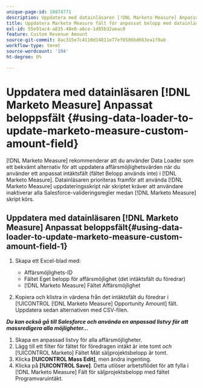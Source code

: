 ```yaml
---
unique-page-id: 18874771
description: Uppdatera med datainläsaren [!DNL Marketo Measure] Anpassat beloppsfält - [!DNL Marketo Measure] - Produktdokumentation
title: Uppdatera Marketo Measure fält för anpassat belopp med datainläsaren
exl-id: 55e91ac4-a835-48e0-a6ce-1d85b32aeac0
feature: Custom Revenue Amount
source-git-commit: 8ac315e7c4110d14811e77ef0586bd663ea1f8ab
workflow-type: tm+mt
source-wordcount: '194'
ht-degree: 0%

---
```


# Uppdatera med datainläsaren [!DNL Marketo Measure] Anpassat beloppsfält {#using-data-loader-to-update-marketo-measure-custom-amount-field}

[!DNL Marketo Measure] rekommenderar att du använder Data Loader som ett bekvämt alternativ för att uppdatera affärsmöjlighetsvärden när du använder ett anpassat intäktsfält (fältet Belopp används inte) i [!DNL Marketo Measure]. Datainläsaren prioriteras framför att använda [!DNL Marketo Measure] uppdateringsskript när skriptet kräver att användare inaktiverar alla Salesforce-valideringsregler medan [!DNL Marketo Measure] skript körs.

## Uppdatera med datainläsaren [!DNL Marketo Measure] Anpassat beloppsfält{#using-data-loader-to-update-marketo-measure-custom-amount-field-1}

1. Skapa ett Excel-blad med:

   * Affärsmöjlighets-ID
   * Fältet Eget belopp för affärsmöjlighet (det intäktsfält du föredrar)
   * [!DNL Marketo Measure] Fältet Affärsmöjlighet

1. Kopiera och klistra in värdena från det intäktsfält du föredrar i [!UICONTROL [!DNL Marketo Measure] Opportunity Amount] fält. Uppdatera sedan alternativen med CSV-filen.

**_Du kan också gå till Salesforce och använda en anpassad listvy för att massredigera alla möjligheter..._**

1. Skapa en anpassad listvy för alla affärsmöjligheter.
1. Lägg till ett filter för fältet för föredragen intäkt är inte tomt _och_ [!UICONTROL Marketo] Fältet Mät säljprojektsbelopp är tomt.
1. Klicka **[!UICONTROL Mass Edit]**, men ändra ingenting.
1. Klicka på **[!UICONTROL Save]**. Detta utlöser arbetsflödet för att fylla i [!DNL Marketo Measure] Fält för säljprojektsbelopp med fältet Programvaruintäkt.
